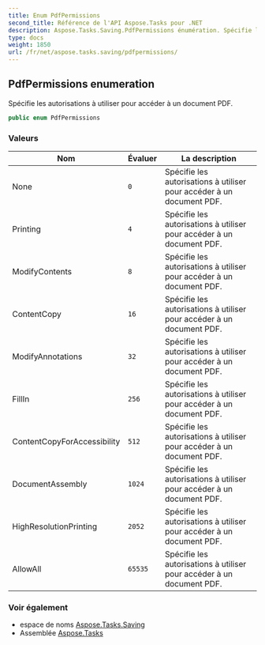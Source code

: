 ```yaml
---
title: Enum PdfPermissions
second_title: Référence de l'API Aspose.Tasks pour .NET
description: Aspose.Tasks.Saving.PdfPermissions énumération. Spécifie les autorisations à utiliser pour accéder à un document PDF.
type: docs
weight: 1850
url: /fr/net/aspose.tasks.saving/pdfpermissions/
---
```

## PdfPermissions enumeration

Spécifie les autorisations à utiliser pour accéder à un document PDF.

```csharp
public enum PdfPermissions
```

### Valeurs

| Nom | Évaluer | La description |
| --- | --- | --- |
| None | `0` | Spécifie les autorisations à utiliser pour accéder à un document PDF. |
| Printing | `4` | Spécifie les autorisations à utiliser pour accéder à un document PDF. |
| ModifyContents | `8` | Spécifie les autorisations à utiliser pour accéder à un document PDF. |
| ContentCopy | `16` | Spécifie les autorisations à utiliser pour accéder à un document PDF. |
| ModifyAnnotations | `32` | Spécifie les autorisations à utiliser pour accéder à un document PDF. |
| FillIn | `256` | Spécifie les autorisations à utiliser pour accéder à un document PDF. |
| ContentCopyForAccessibility | `512` | Spécifie les autorisations à utiliser pour accéder à un document PDF. |
| DocumentAssembly | `1024` | Spécifie les autorisations à utiliser pour accéder à un document PDF. |
| HighResolutionPrinting | `2052` | Spécifie les autorisations à utiliser pour accéder à un document PDF. |
| AllowAll | `65535` | Spécifie les autorisations à utiliser pour accéder à un document PDF. |

### Voir également

* espace de noms [Aspose.Tasks.Saving](../../aspose.tasks.saving/)
* Assemblée [Aspose.Tasks](../../)


